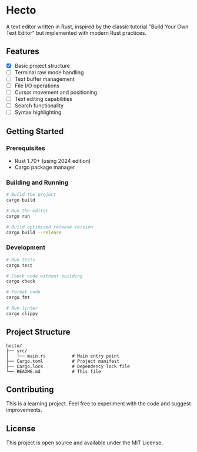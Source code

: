# Hecto

A text editor written in Rust, inspired by the classic tutorial "Build Your Own Text Editor" but implemented with modern Rust practices.

## Features

- [x] Basic project structure
- [ ] Terminal raw mode handling
- [ ] Text buffer management
- [ ] File I/O operations
- [ ] Cursor movement and positioning
- [ ] Text editing capabilities
- [ ] Search functionality
- [ ] Syntax highlighting

## Getting Started

### Prerequisites

- Rust 1.70+ (using 2024 edition)
- Cargo package manager

### Building and Running

```bash
# Build the project
cargo build

# Run the editor
cargo run

# Build optimized release version
cargo build --release
```

### Development

```bash
# Run tests
cargo test

# Check code without building
cargo check

# Format code
cargo fmt

# Run linter
cargo clippy
```

## Project Structure

```
hecto/
├── src/
│   └── main.rs          # Main entry point
├── Cargo.toml           # Project manifest
├── Cargo.lock           # Dependency lock file
└── README.md            # This file
```

## Contributing

This is a learning project. Feel free to experiment with the code and suggest improvements.

## License

This project is open source and available under the MIT License.
